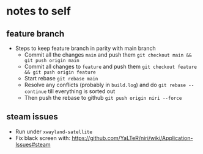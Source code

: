 # notes to self

## feature branch

- Steps to keep feature branch in parity with main branch
    - Commit all the changes `main` and push them `git checkout main && git push origin main`
    - Commit all changes to `feature` and push them `git checkout feature && git push origin feature`
    - Start rebase `git rebase main`
    - Resolve any conflicts (probably in `build.log`) and do `git rebase --continue` till everything is sorted out
    - Then push the rebase to github `git push origin niri --force`

## steam issues

- Run under `xwayland-satellite`
- Fix black screen with: https://github.com/YaLTeR/niri/wiki/Application-Issues#steam
